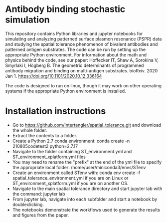 # Antibody binding stochastic simulation

This repository contains Python libraries and jupyter notebooks for simulating and analyzing patterned surface plasmon resonance (PSPR) data and studying the spatial tolerance phenomenon of bivalent antibodies and patterned antigen substrates. The code can be run by setting up the appropriate Python environment. For information about the math and physics behind the code, see our paper:  Hoffecker IT, Shaw A, Sorokina V, Smyrlaki I, Högberg B. The geometric determinants of programmed antibody migration and binding on multi-antigen substrates. bioRxiv. 2020 Jan 1. https://doi.org/10.1101/2020.10.12.336164

The code is designed to run on linux, though it may work on other operating systems if the appropriate Python environment is installed. 

# Installation instructions

* Go to https://github.com/Intertangler/spatial_tolerance.git and download the whole folder.
* Extract the contents to a folder.
* Create a Python 2.7 conda environment: conda create -n 210805codetest2 python=2.7.17
* Navigate to the folder containing ST_environment.yml and ST_environment_xplatform.yml files
* You may need to rename the "prefix" at the end of the yml file to specify the appropriate local folder: /home/user/miniconda3/envs/STenv
* Create an environment called STenv with:     conda env create -f spatial_tolerance_environment.yml if you are on Linux or ST_environment_xplatform.yml if you are on another OS.
* Navigate to the main spatial tolerance directory and start jupyter lab with the command: jupyter lab
* From jupyter lab, navigate into each subfolder and start a notebook by doubleclicking.
* The notebooks demonstrate the workflows used to generate the results and figures from the paper.
